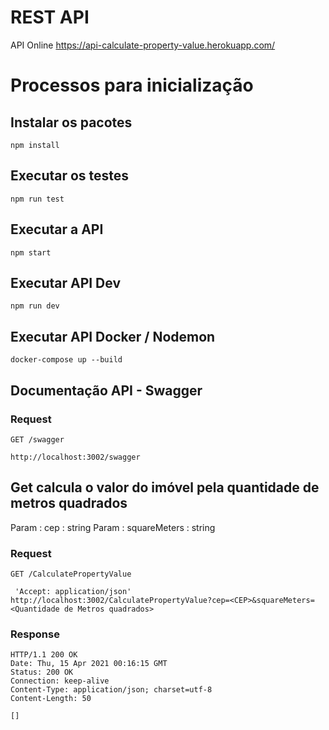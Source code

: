 # REST API 

API Online
    https://api-calculate-property-value.herokuapp.com/

# Processos para inicialização 

## Instalar os pacotes 

    npm install

## Executar os testes

    npm run test

## Executar a API

    npm start

## Executar API Dev

    npm run dev

## Executar API Docker / Nodemon

    docker-compose up --build

## Documentação API - Swagger


### Request

`GET /swagger`

    http://localhost:3002/swagger


## Get calcula o valor do imóvel pela quantidade de metros quadrados

Param : cep : string
Param : squareMeters : string

### Request

`GET /CalculatePropertyValue`

     'Accept: application/json' http://localhost:3002/CalculatePropertyValue?cep=<CEP>&squareMeters=<Quantidade de Metros quadrados>

### Response

    HTTP/1.1 200 OK
    Date: Thu, 15 Apr 2021 00:16:15 GMT
    Status: 200 OK
    Connection: keep-alive
    Content-Type: application/json; charset=utf-8
    Content-Length: 50

    []

